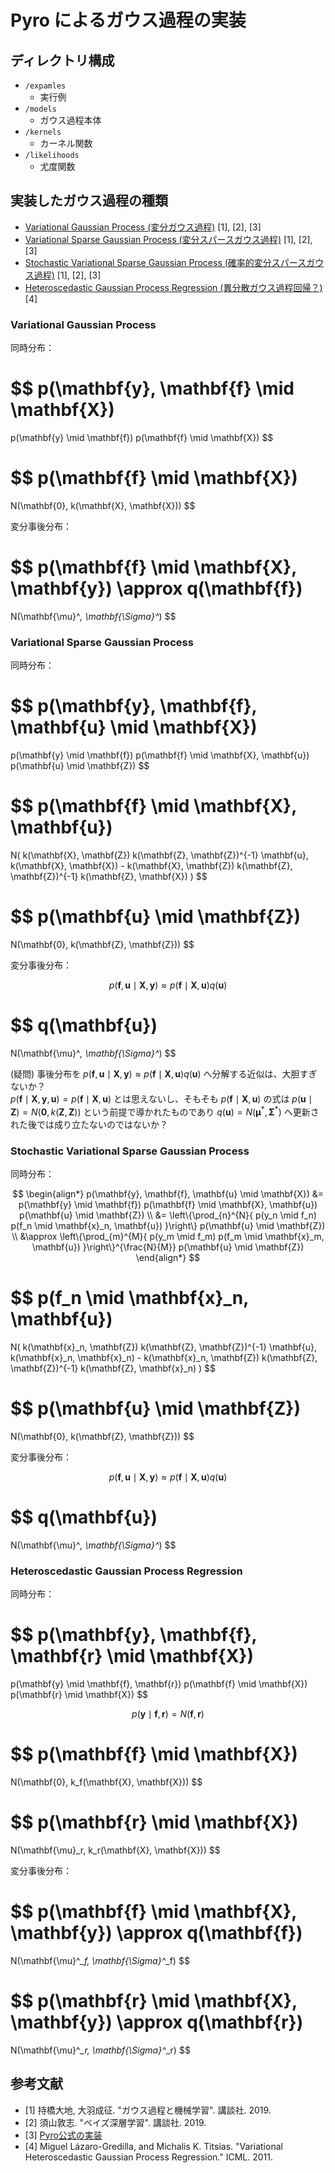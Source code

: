 # Pyro によるガウス過程の実装

## ディレクトリ構成

* `/expamles`
    * 実行例
* `/models`
    * ガウス過程本体
* `/kernels`
    * カーネル関数
* `/likelihoods`
    * 尤度関数

## 実装したガウス過程の種類

* [Variational Gaussian Process (変分ガウス過程)](#Variational-Gaussian-Process) [1], [2], [3]
* [Variational Sparse Gaussian Process (変分スパースガウス過程)](#Variational-Sparse-Gaussian-Process) [1], [2], [3]
* [Stochastic Variational Sparse Gaussian Process (確率的変分スパースガウス過程)](#Stochastic-Variational-Sparse-Gaussian-Process) [1], [2], [3]
* [Heteroscedastic Gaussian Process Regression (異分散ガウス過程回帰？)](#Heteroscedastic-Gaussian-Process-Regression) [4]

### Variational Gaussian Process

同時分布：

$$
p(\mathbf{y}, \mathbf{f} \mid \mathbf{X})
=
p(\mathbf{y} \mid \mathbf{f})
p(\mathbf{f} \mid \mathbf{X})
$$

$$
p(\mathbf{f} \mid \mathbf{X})
=
N(\mathbf{0}, k(\mathbf{X}, \mathbf{X}))
$$

変分事後分布：

$$
p(\mathbf{f} \mid \mathbf{X}, \mathbf{y})
\approx
q(\mathbf{f})
=
N(\mathbf{\mu}^*, \mathbf{\Sigma}^*)
$$

### Variational Sparse Gaussian Process

同時分布：

$$
p(\mathbf{y}, \mathbf{f}, \mathbf{u} \mid \mathbf{X})
=
p(\mathbf{y} \mid \mathbf{f})
p(\mathbf{f} \mid \mathbf{X}, \mathbf{u})
p(\mathbf{u} \mid \mathbf{Z})
$$

$$
p(\mathbf{f} \mid \mathbf{X}, \mathbf{u})
=
N(
    k(\mathbf{X}, \mathbf{Z})
    k(\mathbf{Z}, \mathbf{Z})^{-1}
    \mathbf{u},
    k(\mathbf{X}, \mathbf{X}) -
    k(\mathbf{X}, \mathbf{Z})
    k(\mathbf{Z}, \mathbf{Z})^{-1}
    k(\mathbf{Z}, \mathbf{X})
)
$$

$$
p(\mathbf{u} \mid \mathbf{Z})
=
N(\mathbf{0}, k(\mathbf{Z}, \mathbf{Z}))
$$

変分事後分布：

$$
p(\mathbf{f}, \mathbf{u} \mid \mathbf{X}, \mathbf{y})
\approx
p(\mathbf{f} \mid \mathbf{X}, \mathbf{u})
q(\mathbf{u})
$$

$$
q(\mathbf{u})
=
N(\mathbf{\mu}^*, \mathbf{\Sigma}^*)
$$

(疑問) 事後分布を $p(\mathbf{f}, \mathbf{u} \mid \mathbf{X}, \mathbf{y}) \approx p(\mathbf{f} \mid \mathbf{X}, \mathbf{u}) q(\mathbf{u})$ へ分解する近似は、大胆すぎないか？<br>
$p(\mathbf{f} \mid \mathbf{X}, \mathbf{y}, \mathbf{u}) = p(\mathbf{f} \mid \mathbf{X}, \mathbf{u})$ とは思えないし、そもそも $p(\mathbf{f} \mid \mathbf{X}, \mathbf{u})$ の式は $p(\mathbf{u} \mid \mathbf{Z}) = N(\mathbf{0}, k(\mathbf{Z}, \mathbf{Z}))$ という前提で導かれたものであり $q(\mathbf{u}) = N(\mathbf{\mu}^*, \mathbf{\Sigma}^*)$ へ更新された後では成り立たないのではないか？　

### Stochastic Variational Sparse Gaussian Process

同時分布：

$$
\begin{align*}
p(\mathbf{y}, \mathbf{f}, \mathbf{u} \mid \mathbf{X})
&=
p(\mathbf{y} \mid \mathbf{f})
p(\mathbf{f} \mid \mathbf{X}, \mathbf{u})
p(\mathbf{u} \mid \mathbf{Z}) \\
&=
\left\{\prod_{n}^{N}{
    p(y_n \mid f_n)
    p(f_n \mid \mathbf{x}_n, \mathbf{u})
}\right\}
p(\mathbf{u} \mid \mathbf{Z}) \\
&\approx
\left\{\prod_{m}^{M}{
    p(y_m \mid f_m)
    p(f_m \mid \mathbf{x}_m, \mathbf{u})
}\right\}^{\frac{N}{M}}
p(\mathbf{u} \mid \mathbf{Z})
\end{align*}
$$

$$
p(f_n \mid \mathbf{x}_n, \mathbf{u})
=
N(
    k(\mathbf{x}_n, \mathbf{Z})
    k(\mathbf{Z}, \mathbf{Z})^{-1}
    \mathbf{u},
    k(\mathbf{x}_n, \mathbf{x}_n) -
    k(\mathbf{x}_n, \mathbf{Z})
    k(\mathbf{Z}, \mathbf{Z})^{-1}
    k(\mathbf{Z}, \mathbf{x}_n)
)
$$

$$
p(\mathbf{u} \mid \mathbf{Z})
=
N(\mathbf{0}, k(\mathbf{Z}, \mathbf{Z}))
$$

変分事後分布：

$$
p(\mathbf{f}, \mathbf{u} \mid \mathbf{X}, \mathbf{y})
\approx
p(\mathbf{f} \mid \mathbf{X}, \mathbf{u})
q(\mathbf{u})
$$

$$
q(\mathbf{u})
=
N(\mathbf{\mu}^*, \mathbf{\Sigma}^*)
$$

### Heteroscedastic Gaussian Process Regression

同時分布：

$$
p(\mathbf{y}, \mathbf{f}, \mathbf{r} \mid \mathbf{X})
=
p(\mathbf{y} \mid \mathbf{f}, \mathbf{r})
p(\mathbf{f} \mid \mathbf{X})
p(\mathbf{r} \mid \mathbf{X})
$$

$$
p(\mathbf{y} \mid \mathbf{f}, \mathbf{r}) = N(\mathbf{f}, \mathbf{r})
$$

$$
p(\mathbf{f} \mid \mathbf{X})
=
N(\mathbf{0}, k_f(\mathbf{X}, \mathbf{X}))
$$

$$
p(\mathbf{r} \mid \mathbf{X})
=
N(\mathbf{\mu}_r, k_r(\mathbf{X}, \mathbf{X}))
$$

変分事後分布：

$$
p(\mathbf{f} \mid \mathbf{X}, \mathbf{y})
\approx
q(\mathbf{f})
=
N(\mathbf{\mu}^*_f, \mathbf{\Sigma}^*_f)
$$

$$
p(\mathbf{r} \mid \mathbf{X}, \mathbf{y})
\approx
q(\mathbf{r})
=
N(\mathbf{\mu}^*_r, \mathbf{\Sigma}^*_r)
$$

## 参考文献

* [1] 持橋大地, 大羽成征. "ガウス過程と機械学習". 講談社. 2019.
* [2] 須山敦志. "ベイズ深層学習". 講談社. 2019.
* [3] [Pyro公式の実装](https://github.com/pyro-ppl/pyro/tree/dev/pyro/contrib/gp)
* [4] Miguel Lázaro-Gredilla, and Michalis K. Titsias. "Variational Heteroscedastic Gaussian Process Regression." ICML. 2011.
